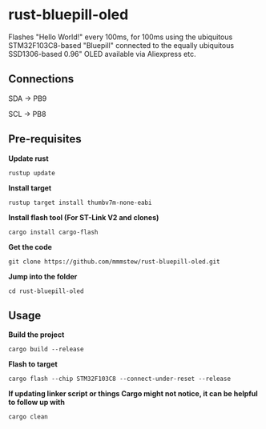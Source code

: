 # rust-bluepill-oled
Flashes "Hello World!" every 100ms, for 100ms using the ubiquitous STM32F103C8-based "Bluepill" connected to the equally ubiquitous SSD1306-based 0.96" OLED available via Aliexpress etc.

## Connections

SDA -> PB9

SCL -> PB8

## Pre-requisites
**Update rust**

    rustup update

**Install target**

    rustup target install thumbv7m-none-eabi

**Install flash tool (For ST-Link V2 and clones)**

    cargo install cargo-flash

**Get the code**

    git clone https://github.com/mmmstew/rust-bluepill-oled.git

**Jump into the folder**

    cd rust-bluepill-oled


## Usage
**Build the project**

    cargo build --release

**Flash to target**

    cargo flash --chip STM32F103C8 --connect-under-reset --release

**If updating linker script or things Cargo might not notice, it can be helpful to follow up with**

    cargo clean
